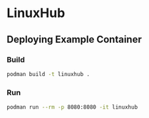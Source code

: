 # LinuxHub

## Deploying Example Container

### Build

```sh
podman build -t linuxhub .
```

### Run

```sh
podman run --rm -p 8080:8080 -it linuxhub
```